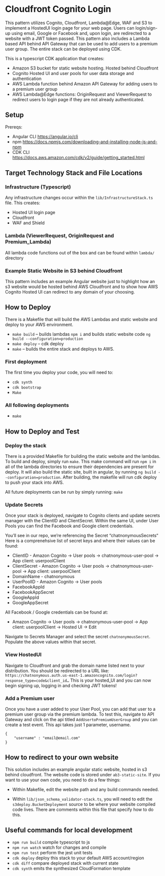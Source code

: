 # Cloudfront Cognito Login

This pattern utilizes Cognito, Cloudfront, Lambda@Edge, WAF and S3 to implement a HostedUI login page for your web page. Users can login/sign-up using email, Google or Facebook and, upon login, are redirected to a website with a JWT token passed. This pattern also includes a Lambda based API behind API Gateway that can be used to add users to a premium user group. The entire stack can be deployed using CDK.

This is a typescript CDK application that creates:
* Amazon S3 bucket for static website hosting. Hosted behind Cloudfront
* Cognito Hosted UI and user pools for user data storage and authentication
* AWS Lambda function behind Amazon API Gateway for adding users to a premium user group
* AWS Lambda@Edge functions: OriginRequest and ViewerRequest to redirect users to login page if they are not already authenticated.

## Setup
Prereqs:
* Angular CLI https://angular.io/cli
* npm https://docs.npmjs.com/downloading-and-installing-node-js-and-npm
* CDK CLI https://docs.aws.amazon.com/cdk/v2/guide/getting_started.html

## Target Technology Stack and File Locations
### Infrastructure (Typescript)
Any infrastructure changes occur within the `lib/InfrastructureStack.ts` file. This creates:
* Hosted UI login page
* Cloudfront
* WAF and Shield

### Lambda (ViewerRequest, OriginRequest and Premium_Lambda)
All lambda code functions out of the box and can be found within `lambda/` directory

### Example Static Website in S3 behind Cloudfront
This pattern includes an example Angular website just to highlight how an s3 website would be hosted behind AWS Cloudfront and to show how AWS Cognito Hosted UI can redirect to any domain of your choosing.

## How to Deploy

There is a Makefile that will build the AWS Lambdas and static website and deploy to your AWS environment.
* `make build` – builds lambdas `npm i` and builds static website code `ng build --configuration=production`
* `make deploy` – cdk deploy
* `make` – builds the entire stack and deploys to AWS.

### First deployment
The first time you deploy your code, you will need to:
* `cdk synth`
* `cdk bootstrap`
* `Make`

### All following deployments
* `make`

## How to Deploy and Test

### Deploy the stack
There is a provided Makefile for building the static website and the lambdas. To build and deploy, simply run `make`. This make command will run `npm i` in all of the lambda directories to ensure their dependencies are present for deploy. It will also build the static site, built in angular, by running `ng build --configuration=production`. After building, the makefile will run cdk deploy to push your stack into AWS.

All future deployments can be run by simply running: `make`

### Update Secrets
Once your stack is deployed, navigate to Cognito clients and update secrets manager with the ClientID and ClientSecret. Within the same UI, under User Pools you can find the Facebook and Google client credentials.

You’ll see in our repo, we’re referencing the Secret “chatnonymousSecrets“
Here is a comprenehsive list of secret keys and where their values can be found:

* ClientID - Amazon Cognito → User pools → chatnonymous-user-pool → App client: userpoolClient<id-from-cdk>
* ClientSecret - Amazon Cognito → User pools → chatnonymous-user-pool → App client: userpoolClient<id-from-cdk>
* DomainName - chatnonymous
* UserPoolID - Amazon Cognito → User pools
* FacebookAppId 
* FacebookAppSecret
* GoogleAppId
* GoogleAppSecret

All Facebook / Google credentials can be found at:
* Amazon Cognito → User pools → chatnonymous-user-pool → App client: userpoolClient<id-from-cdk> → Hosted UI → Edit

Navigate to Secrets Manager and select the secret `chatnonymousSecret`. Populate the above values within that secret.

### View HostedUI
Navigate to Cloudfront and grab the domain name listed next to your distribution. You should be redirected to a URL like: `https://chatnonymous.auth.us-east-1.amazoncognito.com/login?response_type=code&client_id…` This is your hosted_UI and you can now begin signing up, logging in and checking JWT tokens!

### Add a Premium user
Once you have a user added to your User Pool, you can add that user to a premium user group via the premium lambda. To test this, navigate to API Gateway and click on the api titled `AddUsertoPremiumUserGroup` and you can create a test event. This api takes just 1 parameter, username. 
```
{
    "username" : "email@email.com"
}
```

## How to redirect to your own website
This solution includes an example angular static website, hosted in s3 behind cloudfront. The website code is stored under `ab3-static-site`. If you want to use your own code, you need to do a few things:
* Within Makefile, edit the website path and any build commands needed.

* Within `lib/json_schema_validator-stack.ts`, you will need to edit the `s3deploy.BucketDeployment` source to be where your website compiled code lives. There are comments within this file that specify how to do this.
## Useful commands for local development

* `npm run build`   compile typescript to js
* `npm run watch`   watch for changes and compile
* `npm run test`    perform the jest unit tests
* `cdk deploy`      deploy this stack to your default AWS account/region
* `cdk diff`        compare deployed stack with current state
* `cdk synth`       emits the synthesized CloudFormation template
